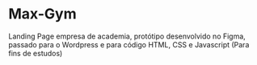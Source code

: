 # Max-Gym
Landing Page empresa de academia, protótipo desenvolvido no Figma, passado para o Wordpress e para código HTML, CSS e Javascript (Para fins de estudos)
